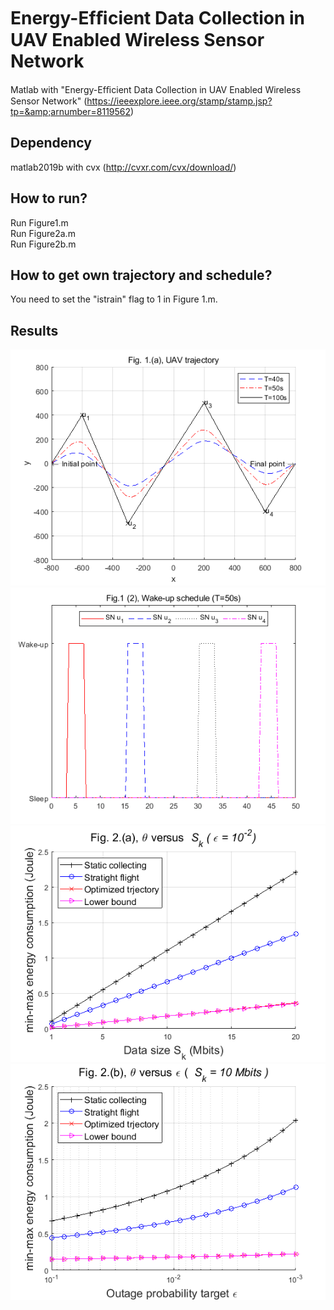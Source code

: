 # Energy-Efﬁcient Data Collection in UAV Enabled Wireless Sensor Network 
Matlab with "Energy-Efﬁcient Data Collection in UAV Enabled Wireless Sensor Network" (https://ieeexplore.ieee.org/stamp/stamp.jsp?tp=&amp;arnumber=8119562)

## Dependency
matlab2019b with cvx (http://cvxr.com/cvx/download/)

## How to run?
Run Figure1.m  
Run Figure2a.m  
Run Figure2b.m  

## How to get own trajectory and schedule?

You need to set the "istrain" flag to 1 in Figure 1.m.

## Results
![Fig1(a)](./results/Fig1(a).bmp)
![Fig1(b)](./results/Fig1(b).bmp)
![Fig2(a)](./results/Fig2(a).bmp)
![Fig2(b)](./results/Fig2(b).bmp)

